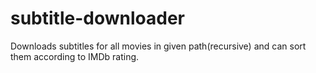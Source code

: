 # subtitle-downloader
Downloads subtitles for all movies in given path(recursive) and can sort them according to IMDb rating.
